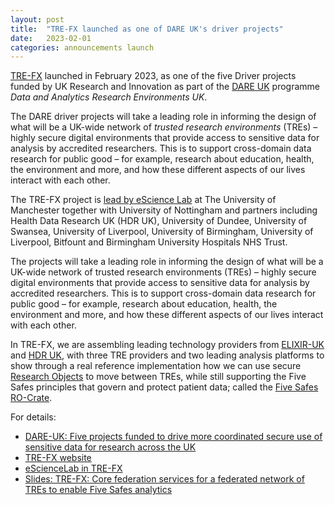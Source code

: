 ```yaml
---
layout: post
title:  "TRE-FX launched as one of DARE UK's driver projects"
date:   2023-02-01
categories: announcements launch
---
```



[TRE-FX](https://trefx.uk/) launched in February 2023, as one of the five Driver projects funded by UK Research and Innovation as part of the [DARE UK](https://dareuk.org.uk/) programme _Data and Analytics Research Environments UK_. 

The DARE driver projects will take a leading role in informing the design of what will be a UK-wide network of _trusted research environments_ (TREs) – highly secure digital environments that provide access to sensitive data for analysis by accredited researchers. This is to support cross-domain data research for public good – for example, research about education, health, the environment and more, and how these different aspects of our lives interact with each other.

The TRE-FX project is [lead by eScience Lab](https://esciencelab.org.uk/projects/tre-fx/) at The University of Manchester together with University of Nottingham and partners including Health Data Research UK (HDR UK), University of Dundee, University of Swansea, University of Liverpool, University of Birmingham, University of Liverpool, Bitfount  and Birmingham University Hospitals NHS Trust.

The projects will take a leading role in informing the design of what will be a UK-wide network of trusted research environments (TREs) – highly secure digital environments that provide access to sensitive data for analysis by accredited researchers. This is to support cross-domain data research for public good – for example, research about education, health, the environment and more, and how these different aspects of our lives interact with each other.

In TRE-FX, we are assembling leading technology providers from [ELIXIR-UK](https://elixiruknode.org/) and [HDR UK](https://www.hdruk.ac.uk/), with three TRE providers and two leading analysis platforms to show through a real reference implementation how we can use secure [Research Objects](/products/researchobject/) to move between TREs, while still supporting the Five Safes principles that govern and protect patient data; called the [Five Safes RO-Crate](https://trefx.uk/implementation).

For details:
* [DARE-UK: Five projects funded to drive more coordinated secure use of sensitive data for research across the UK](https://dareuk.org.uk/five-projects-funded-to-drive-more-coordinated-secure-use-of-sensitive-data-for-research-across-uk/)
* [TRE-FX website](https://trefx.uk/)
* [eScienceLab in TRE-FX](https://esciencelab.org.uk/projects/tre-fx/)
* [Slides: TRE-FX: Core federation services for a federated network of TREs to enable Five Safes analytics](https://doi.org/10.5281/zenodo.7708175)
